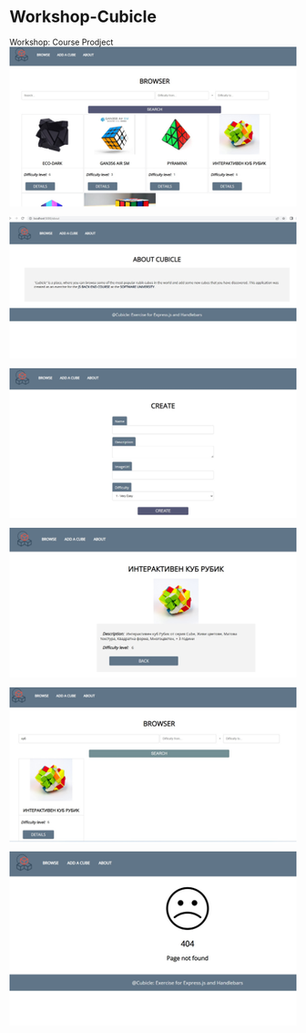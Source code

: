 # Workshop-Cubicle
Workshop: Course Prodject
![](/1.jpg)

![](/2.jpg)

![](/3.jpg)

![](/4.jpg)

![](/5.jpg)

![](/6.jpg)
